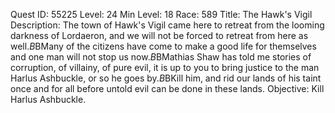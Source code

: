 Quest ID: 55225
Level: 24
Min Level: 18
Race: 589
Title: The Hawk's Vigil
Description: The town of Hawk's Vigil came here to retreat from the looming darkness of Lordaeron, and we will not be forced to retreat from here as well.$B$BMany of the citizens have come to make a good life for themselves and one man will not stop us now.$B$BMathias Shaw has told me stories of corruption, of villainy, of pure evil, it is up to you to bring justice to the man Harlus Ashbuckle, or so he goes by.$B$BKill him, and rid our lands of his taint once and for all before untold evil can be done in these lands.
Objective: Kill Harlus Ashbuckle.
